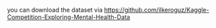 you can download the dataset via https://github.com/ilkeroguz/Kaggle-Competition-Exploring-Mental-Health-Data
